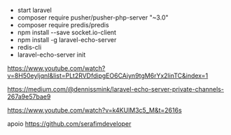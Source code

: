- start laravel
- composer require pusher/pusher-php-server "~3.0"
- composer require predis/predis
- npm install --save socket.io-client
- npm install -g laravel-echo-server
- redis-cli
- laravel-echo-server init


https://www.youtube.com/watch?v=8H50eyljqnI&list=PLt2RVDfdipgEO6CAiyn9tgM6rYx2linTC&index=1

https://medium.com/@dennissmink/laravel-echo-server-private-channels-267a9e57bae9

https://www.youtube.com/watch?v=k4KUlM3c5_M&t=2616s

apoio https://github.com/serafimdeveloper
